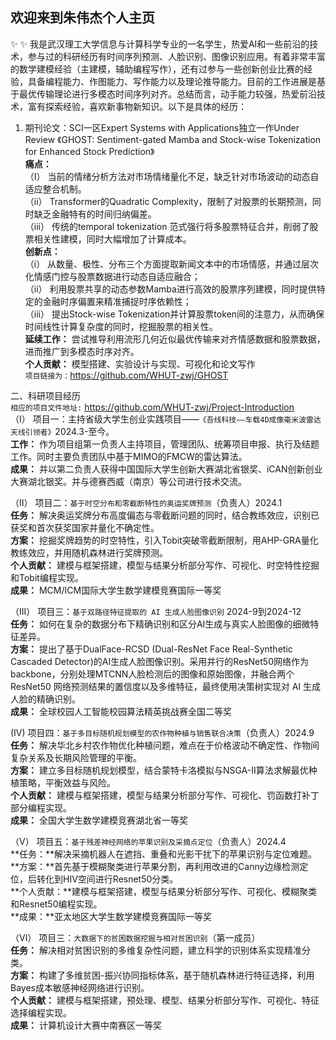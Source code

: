 ## 欢迎来到朱伟杰个人主页
✨ ✨ 我是武汉理工大学信息与计算科学专业的一名学生，热爱AI和一些前沿的技术，参与过的科研经历有时间序列预测、人脸识别、图像识别应用。有着非常丰富的数学建模经验（主建模，辅助编程写作），还有过参与一些创新创业比赛的经验，具备编程能力、作图能力、写作能力以及理论推导能力。目前的工作进展是基于最优传输理论进行多模态时间序列对齐。总结而言，动手能力较强，热爱前沿技术，富有探索经验，喜欢新事物新知识。以下是具体的经历：



1. 期刊论文：SCI一区Expert Systems with Applications独立一作Under Review 《GHOST: Sentiment-gated Mamba and Stock-wise Tokenization for Enhanced Stock Prediction》<br>
**痛点：** <br>
（I） 当前的情绪分析方法对市场情绪量化不足，缺乏针对市场波动的动态自适应整合机制。<br>
（ii） Transformer的Quadratic Complexity，限制了对股票的长期预测，同时缺乏金融特有的时间归纳偏差。<br>
（iii） 传统的temporal tokenization 范式强行将多股票特征合并，削弱了股票相关性建模，同时大幅增加了计算成本。<br>
**创新点：** <br>
（i） 从数量、极性、分布三个方面提取新闻文本中的市场情感，并通过层次化情感门控与股票数据进行动态自适应融合；<br>
（ii） 利用股票共享的动态参数Mamba进行高效的股票序列建模，同时提供特定的金融时序偏置来精准捕捉时序依赖性；<br>
（iii） 提出Stock-wise Tokenization并计算股票token间的注意力，从而确保时间线性计算复杂度的同时，挖掘股票的相关性。<br>
**延续工作：** 尝试推导利用流形几何近似最优传输来对齐情感数据和股票数据，进而推广到多模态时序对齐。<br>
**个人贡献：** 模型搭建、实验设计与实现、可视化和论文写作<br>
```项目链接为：```https://github.com/WHUT-zwj/GHOST <br>

二、科研项目经历<br>
```相应的项目文件地址:``` https://github.com/WHUT-zwj/Project-Introduction <br>
（I） 项目一：主持省级大学生创业实践项目——```《吾线科技——车载4D成像毫米波雷达天线引领者》```2024.3-至今。<br>
**工作：** 作为项目组第一负责人主持项目，管理团队、统筹项目申报、执行及结题工作。同时主要负责团队中基于MIMO的FMCW的雷达算法。<br>
**成果：** 并以第二负责人获得中国国际大学生创新大赛湖北省银奖、iCAN创新创业大赛湖北银奖。并与德赛西威（南京）等公司进行技术交流。<br>

（II） 项目二：```基于时空分布和零截断特性的奥运奖牌预测```（负责人）2024.1<br>
**任务：** 解决奥运奖牌分布高度偏态与零截断问题的同时，结合教练效应，识别已获奖和首次获奖国家并量化不确定性。<br>
**方案：** 挖掘奖牌趋势的时空特性，引入Tobit突破零截断限制，用AHP-GRA量化教练效应，并用随机森林进行奖牌预测。<br>
**个人贡献：** 建模与框架搭建，模型与结果分析部分写作、可视化、时空特性挖掘和Tobit编程实现。<br>
**成果：** MCM/ICM国际大学生数学建模竞赛国际一等奖<br>


（III） 项目三：```基于双路径特征提取的 AI 生成人脸图像识别``` 2024-9到2024-12<br>
**任务：** 如何在复杂的数据分布下精确识别和区分AI生成与真实人脸图像的细微特征差异。<br>
**方案：** 提出了基于DualFace-RCSD (Dual-ResNet Face Real-Synthetic Cascaded Detector)的AI生成人脸图像识别。采用并行的ResNet50网络作为backbone，分别处理MTCNN人脸检测后的图像和原始图像，并融合两个 ResNet50 网络预测结果的置信度以及多维特征，最终使用决策树实现对 AI 生成人脸的精确识别。<br>
**成果：** 全球校园人工智能校园算法精英挑战赛全国二等奖<br>

(IV) 项目四：```基于多目标随机规划模型的农作物种植与销售联合决策```（负责人）2024.9<br>
**任务：** 解决华北乡村农作物优化种植问题，难点在于价格波动不确定性、作物间复杂关系及长期风险管理的平衡。<br>
**方案：** 建立多目标随机规划模型，结合蒙特卡洛模拟与NSGA-II算法求解最优种植策略，平衡效益与风险。<br>
**个人贡献：** 建模与框架搭建，模型与结果分析部分写作、可视化、罚函数打补丁部分编程实现。<br>
**成果：** 全国大学生数学建模竞赛湖北省一等奖

（V） 项目五：```基于残差神经网络的苹果识别及采摘点定位```（负责人）2024.4<br>
**任务：**解决采摘机器人在遮挡、重叠和光影干扰下的苹果识别与定位难题。<br>
**方案：**首先基于模糊聚类进行苹果分割，再利用改进的Canny边缘检测定位，后转化到HIV空间进行Resnet50分类。<br> 
**个人贡献：**建模与框架搭建，模型与结果分析部分写作、可视化、模糊聚类和Resnet50编程实现。<br>
**成果：**亚太地区大学生数学建模竞赛国际一等奖<br>

（VI） 项目三：```大数据下的贫困数据挖掘与相对贫困识别```（第一成员）<br>
**任务：** 解决相对贫困识别的多维复杂性问题，建立科学的识别体系实现精准分类。<br>
**方案：** 构建了多维贫困-振兴协同指标体系，基于随机森林进行特征选择，利用Bayes成本敏感神经网络进行识别。<br>
**个人贡献：** 建模与框架搭建，预处理、模型、结果分析部分写作、可视化、特征选择编程实现。<br>
**成果：** 计算机设计大赛中南赛区一等奖<br>





<!--
**WHUT-zwj/WHUT-zwj** is a ✨ _special_ ✨ repository because its `README.md` (this file) appears on your GitHub profile.

Here are some ideas to get you started:

- 🔭 I’m currently working on ...
- 🌱 I’m currently learning ...
- 👯 I’m looking to collaborate on ...
- 🤔 I’m looking for help with ...
- 💬 Ask me about ...
- 📫 How to reach me: ...
- 😄 Pronouns: ...
- ⚡ Fun fact: ...
-->
